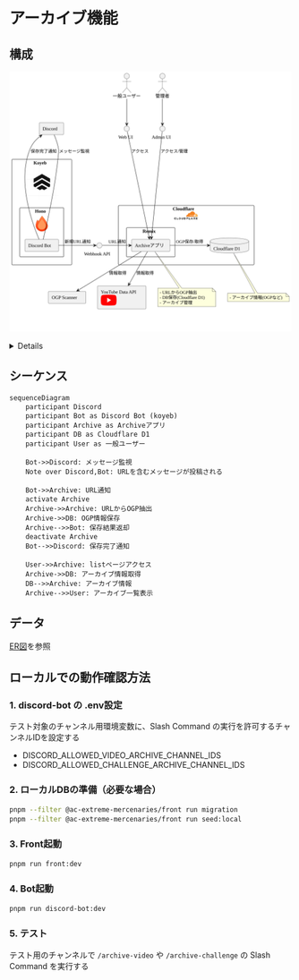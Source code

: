 # アーカイブ機能

## 構成

![コンポーネント図](./images/component.svg)

<details>

```plantuml
@startuml
'--- スキンパラメータなどの設定例 ---
skinparam defaultFontName "Meiryo"         ' 日本語表示用フォント例
skinparam componentStyle rectangle
skinparam maxMessageSize 80

'--- コンポーネント定義 ---
component "Koyeb\n<img:https://lh3.googleusercontent.com/p/AF1QipPA3ov75cU1ue8kWgr0GCRTii37VBxj177TVvqT=s1360-w1360-h1020{scale=0.1}>" as koyeb {
  component "Hono\n<img:https://avatars.githubusercontent.com/u/98495527?s=200&v=4{scale=0.3}>" as hono {
    [Discord Bot] as discordbot
  }
}

component "Cloudflare\n<img:https://cf-assets.www.cloudflare.com/slt3lc6tev37/fdh7MDcUlyADCr49kuUs2/5f780ced9677a05d52b05605be88bc6f/cf-logo-v-rgb.png{scale=0.1}>" as cloudflare {
  component "Remix" as Remix {
    [Archiveアプリ] as archive
  }
  database "Cloudflare D1" as db
}

component "OGP Scanner" as ogpScanner
component "YouTube Data API\n<img:https://developers.google.com/static/site-assets/logo-youtube.svg{scale=0.3}>" as youtubeAPI

[Discord] as discord

'--- アクター定義 ---
actor "一般ユーザー" as user
actor "管理者" as admin

'--- インターフェース ---
interface "Webhook API" as webhook
interface "Web UI" as web_ui
interface "Admin UI" as admin_ui

'--- 関連 ---
discord -- discordbot : メッセージ監視
discordbot -> webhook : 新規URL通知
webhook -> archive : URL通知

archive --> youtubeAPI : 情報取得
archive --> ogpScanner : 情報取得
archive -> db : OGP保存/取得

discordbot -> discord : 保存完了通知

user --> web_ui
web_ui --> archive : アクセス
admin --> admin_ui
admin_ui --> archive : アクセス/管理

'--- メモ ---
note bottom of archive
  - URLからOGP抽出
  - DB保存(Cloudflare D1)
  - アーカイブ管理
end note

note bottom of db
  - アーカイブ情報(OGPなど)
end note
@enduml
```

</details>

## シーケンス

```mermaid
sequenceDiagram
    participant Discord
    participant Bot as Discord Bot (koyeb)
    participant Archive as Archiveアプリ
    participant DB as Cloudflare D1
    participant User as 一般ユーザー

    Bot->>Discord: メッセージ監視
    Note over Discord,Bot: URLを含むメッセージが投稿される
    
    Bot->>Archive: URL通知
    activate Archive
    Archive->>Archive: URLからOGP抽出
    Archive->>DB: OGP情報保存
    Archive-->>Bot: 保存結果返却
    deactivate Archive
    Bot-->>Discord: 保存完了通知

    User->>Archive: listページアクセス
    Archive->>DB: アーカイブ情報取得
    DB-->>Archive: アーカイブ情報
    Archive-->>User: アーカイブ一覧表示
```

## データ

[ER図](../../data/README.md)を参照

## ローカルでの動作確認方法

### 1. discord-bot の .env設定

テスト対象のチャンネル用環境変数に、Slash Command の実行を許可するチャンネルIDを設定する

- DISCORD_ALLOWED_VIDEO_ARCHIVE_CHANNEL_IDS
- DISCORD_ALLOWED_CHALLENGE_ARCHIVE_CHANNEL_IDS

### 2. ローカルDBの準備（必要な場合）

```sh
pnpm --filter @ac-extreme-mercenaries/front run migration
pnpm --filter @ac-extreme-mercenaries/front run seed:local
```

### 3. Front起動

```sh
pnpm run front:dev
```

### 4. Bot起動

```sh
pnpm run discord-bot:dev
```

### 5. テスト

テスト用のチャンネルで `/archive-video` や `/archive-challenge` の Slash Command を実行する
